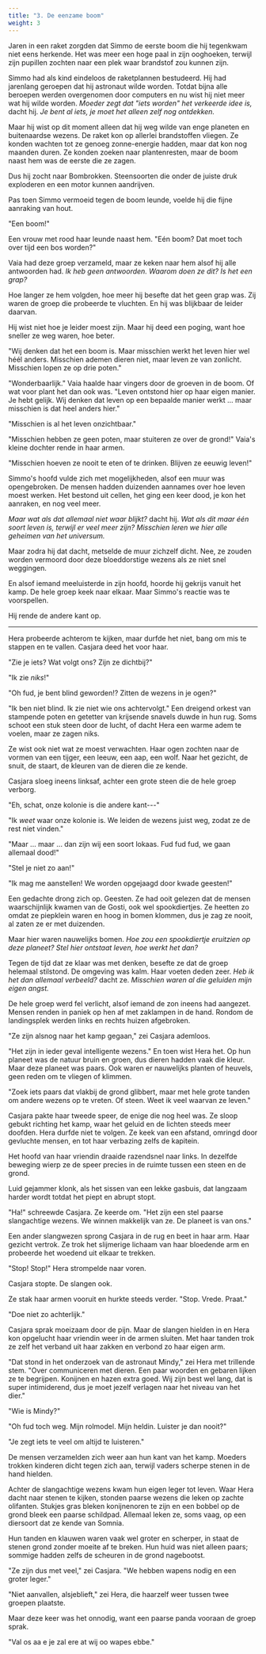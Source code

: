 ```yaml
---
title: "3. De eenzame boom"
weight: 3
---
```


Jaren in een raket zorgden dat Simmo de eerste boom die hij tegenkwam niet eens herkende. Het was meer een hoge paal in zijn ooghoeken, terwijl zijn pupillen zochten naar een plek waar brandstof zou kunnen zijn.

Simmo had als kind eindeloos de raketplannen bestudeerd. Hij had jarenlang geroepen dat hij astronaut wilde worden. Totdat bijna alle beroepen werden overgenomen door computers en nu wist hij niet meer wat hij wilde worden. _Moeder zegt dat "iets worden" het verkeerde idee is,_ dacht hij. _Je bent al iets, je moet het alleen zelf nog ontdekken._

Maar hij wist op dit moment alleen dat hij weg wilde van enge planeten en buitenaardse wezens. De raket kon op allerlei brandstoffen vliegen. Ze konden wachten tot ze genoeg zonne-energie hadden, maar dat kon nog maanden duren. Ze konden zoeken naar plantenresten, maar de boom naast hem was de eerste die ze zagen.

Dus hij zocht naar Bombrokken. Steensoorten die onder de juiste druk exploderen en een motor kunnen aandrijven.

Pas toen Simmo vermoeid tegen de boom leunde, voelde hij die fijne aanraking van hout. 

"Een boom!"

Een vrouw met rood haar leunde naast hem. "Eén boom? Dat moet toch over tijd een bos worden?" 

Vaia had deze groep verzameld, maar ze keken naar hem alsof hij alle antwoorden had. _Ik heb geen antwoorden. Waarom doen ze dit? Is het een grap?_ 

Hoe langer ze hem volgden, hoe meer hij besefte dat het geen grap was. Zij waren de groep die probeerde te vluchten. En hij was blijkbaar de leider daarvan. 

Hij wist niet hoe je leider moest zijn. Maar hij deed een poging, want hoe sneller ze weg waren, hoe beter. 

"Wij denken dat het een boom is. Maar misschien werkt het leven hier wel héél anders. Misschien ademen dieren niet, maar leven ze van zonlicht. Misschien lopen ze op drie poten."

"Wonderbaarlijk." Vaia haalde haar vingers door de groeven in de boom. Of wat voor plant het dan ook was. "Leven ontstond hier op haar eigen manier. Je hebt gelijk. Wij denken dat leven op een bepaalde manier werkt ... maar misschien is dat heel anders hier."

"Misschien is al het leven onzichtbaar."

"Misschien hebben ze geen poten, maar stuiteren ze over de grond!" Vaia's kleine dochter rende in haar armen.

"Misschien hoeven ze nooit te eten of te drinken. Blijven ze eeuwig leven!"

Simmo's hoofd vulde zich met mogelijkheden, alsof een muur was opengebroken. De mensen hadden duizenden aannames over hoe leven moest werken. Het bestond uit cellen, het ging een keer dood, je kon het aanraken, en nog veel meer. 

_Maar wat als dat allemaal niet waar blijkt?_ dacht hij. _Wat als dit maar één soort leven is, terwijl er veel meer zijn? Misschien leren we hier alle geheimen van het universum._

Maar zodra hij dat dacht, metselde de muur zichzelf dicht. Nee, ze zouden worden vermoord door deze bloeddorstige wezens als ze niet snel weggingen.

En alsof iemand meeluisterde in zijn hoofd, hoorde hij gekrijs vanuit het kamp. De hele groep keek naar elkaar. Maar Simmo's reactie was te voorspellen.

Hij rende de andere kant op.

___


Hera probeerde achterom te kijken, maar durfde het niet, bang om mis te stappen en te vallen. Casjara deed het voor haar.

"Zie je iets? Wat volgt ons? Zijn ze dichtbij?"

"Ik zie _niks_!"

"Oh fud, je bent blind geworden!? Zitten de wezens in je ogen?"

"Ik ben niet blind. Ik zie niet wie ons achtervolgt." Een dreigend orkest van stampende poten en getetter van krijsende snavels duwde in hun rug. Soms schoot een stuk steen door de lucht, of dacht Hera een warme adem te voelen, maar ze zagen niks. 

Ze wist ook niet wat ze moest verwachten. Haar ogen zochten naar de vormen van een tijger, een leeuw, een aap, een wolf. Naar het gezicht, de snuit, de staart, de kleuren van de dieren die ze kende.

Casjara sloeg ineens linksaf, achter een grote steen die de hele groep verborg.

"Eh, schat, onze kolonie is die andere kant---"

"Ik _weet_ waar onze kolonie is. We leiden de wezens juist weg, zodat ze de rest niet vinden."

"Maar ... maar ... dan zijn wij een soort lokaas. Fud fud fud, we gaan allemaal dood!"

"Stel je niet zo aan!"

"Ik mag me aanstellen! We worden opgejaagd door kwade geesten!" 

Een gedachte drong zich op. Geesten. Ze had ooit gelezen dat de mensen waarschijnlijk kwamen van de Gosti, ook wel spookdiertjes. Ze heetten zo omdat ze piepklein waren en hoog in bomen klommen, dus je zag ze nooit, al zaten ze er met duizenden. 

Maar hier waren nauwelijks bomen. _Hoe zou een spookdiertje eruitzien op deze planeet? Stel hier ontstaat leven, hoe werkt het dan?_

Tegen de tijd dat ze klaar was met denken, besefte ze dat de groep helemaal stilstond. De omgeving was kalm. Haar voeten deden zeer. _Heb ik het dan allemaal verbeeld?_ dacht ze. _Misschien waren al die geluiden mijn eigen angst._

De hele groep werd fel verlicht, alsof iemand de zon ineens had aangezet. Mensen renden in paniek op hen af met zaklampen in de hand. Rondom de landingsplek werden links en rechts huizen afgebroken.

"Ze zijn alsnog naar het kamp gegaan," zei Casjara ademloos.

"Het zijn in ieder geval intelligente wezens." En toen wist Hera het. Op hun planeet was de natuur bruin en groen, dus dieren hadden vaak die kleur. Maar deze planeet was paars. Ook waren er nauwelijks planten of heuvels, geen reden om te vliegen of klimmen. 

"Zoek iets paars dat vlakbij de grond glibbert, maar met hele grote tanden om andere wezens op te vreten. Of steen. Weet ik veel waarvan ze leven."

Casjara pakte haar tweede speer, de enige die nog heel was. Ze sloop gebukt richting het kamp, waar het geluid en de lichten steeds meer doofden. Hera durfde niet te volgen. Ze keek van een afstand, omringd door gevluchte mensen, en tot haar verbazing zelfs de kapitein.

Het hoofd van haar vriendin draaide razendsnel naar links. In dezelfde beweging wierp ze de speer precies in de ruimte tussen een steen en de grond.

Luid gejammer klonk, als het sissen van een lekke gasbuis, dat langzaam harder wordt totdat het piept en abrupt stopt.

"Ha!" schreewde Casjara. Ze keerde om. "Het zijn een stel paarse slangachtige wezens. We winnen makkelijk van ze. De planeet is van ons."

Een ander slangwezen sprong Casjara in de rug en beet in haar arm. Haar gezicht vertrok. Ze trok het slijmerige lichaam van haar bloedende arm en probeerde het woedend uit elkaar te trekken.

"Stop! Stop!" Hera strompelde naar voren.

Casjara stopte. De slangen ook. 

Ze stak haar armen vooruit en hurkte steeds verder. "Stop. Vrede. Praat."

"Doe niet zo achterlijk." 

Casjara sprak moeizaam door de pijn. Maar de slangen hielden in en Hera kon opgelucht haar vriendin weer in de armen sluiten. Met haar tanden trok ze zelf het verband uit haar zakken en verbond zo haar eigen arm.

"Dat stond in het onderzoek van de astronaut Mindy," zei Hera met trillende stem. "Over communiceren met dieren. Een paar woorden en gebaren lijken ze te begrijpen. Konijnen en hazen extra goed. Wij zijn best wel lang, dat is super intimiderend, dus je moet jezelf verlagen naar het niveau van het dier."

"Wie is Mindy?"

"Oh fud toch weg. Mijn rolmodel. Mijn heldin. Luister je dan nooit?"

"Je zegt iets te veel om altijd te luisteren."

De mensen verzamelden zich weer aan hun kant van het kamp. Moeders trokken kinderen dicht tegen zich aan, terwijl vaders scherpe stenen in de hand hielden.

Achter de slangachtige wezens kwam hun eigen leger tot leven. Waar Hera dacht naar stenen te kijken, stonden paarse wezens die leken op zachte olifanten. Stukjes gras bleken konijnenoren te zijn en een bobbel op de grond bleek een paarse schildpad. Allemaal leken ze, soms vaag, op een diersoort dat ze kende van Somnia. 

Hun tanden en klauwen waren vaak wel groter en scherper, in staat de stenen grond zonder moeite af te breken. Hun huid was niet alleen paars; sommige hadden zelfs de scheuren in de grond nagebootst.

"Ze zijn dus met veel," zei Casjara. "We hebben wapens nodig en een groter leger."

"Niet aanvallen, alsjeblieft," zei Hera, die haarzelf weer tussen twee groepen plaatste. 

Maar deze keer was het onnodig, want een paarse panda vooraan de groep sprak.

"Val os aa e je zal ere at wij oo wapes ebbe."